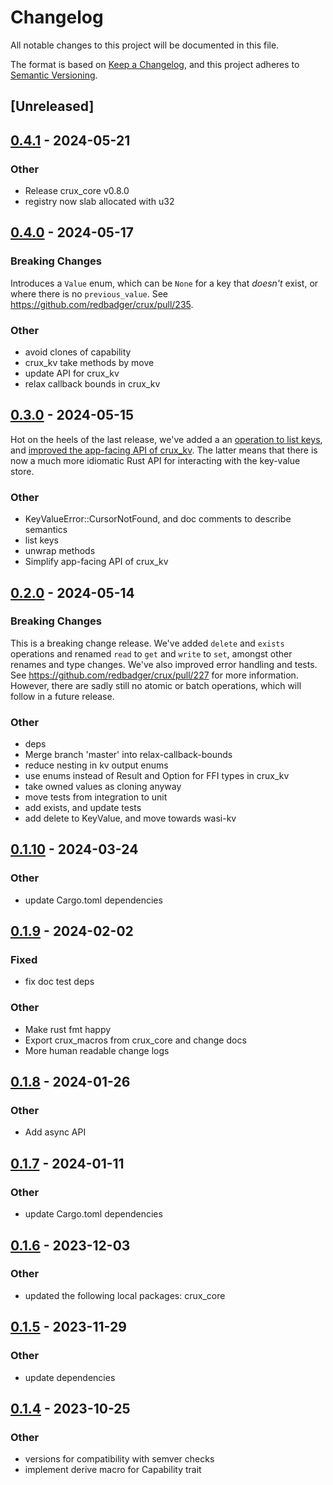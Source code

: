 # Changelog

All notable changes to this project will be documented in this file.

The format is based on [Keep a Changelog](https://keepachangelog.com/en/1.0.0/),
and this project adheres to
[Semantic Versioning](https://semver.org/spec/v2.0.0.html).

## [Unreleased]

## [0.4.1](https://github.com/redbadger/crux/compare/crux_kv-v0.4.0...crux_kv-v0.4.1) - 2024-05-21

### Other

- Release crux_core v0.8.0
- registry now slab allocated with u32

## [0.4.0](https://github.com/redbadger/crux/compare/crux_kv-v0.3.0...crux_kv-v0.4.0) - 2024-05-17

### Breaking Changes

Introduces a `Value` enum, which can be `None` for a key that _doesn't_ exist,
or where there is no `previous_value`. See
https://github.com/redbadger/crux/pull/235.

### Other

- avoid clones of capability
- crux_kv take methods by move
- update API for crux_kv
- relax callback bounds in crux_kv

## [0.3.0](https://github.com/redbadger/crux/compare/crux_kv-v0.2.0...crux_kv-v0.3.0) - 2024-05-15

Hot on the heels of the last release, we've added a an
[operation to list keys](https://github.com/redbadger/crux/pull/232), and
[improved the app-facing API of crux_kv](https://github.com/redbadger/crux/pull/231).
The latter means that there is now a much more idiomatic Rust API for
interacting with the key-value store.

### Other

- KeyValueError::CursorNotFound, and doc comments to describe semantics
- list keys
- unwrap methods
- Simplify app-facing API of crux_kv

## [0.2.0](https://github.com/redbadger/crux/compare/crux_kv-v0.1.10...crux_kv-v0.2.0) - 2024-05-14

### Breaking Changes

This is a breaking change release. We've added `delete` and `exists` operations
and renamed `read` to `get` and `write` to `set`, amongst other renames and type
changes. We've also improved error handling and tests. See
https://github.com/redbadger/crux/pull/227 for more information. However, there
are sadly still no atomic or batch operations, which will follow in a future
release.

### Other

- deps
- Merge branch 'master' into relax-callback-bounds
- reduce nesting in kv output enums
- use enums instead of Result and Option for FFI types in crux_kv
- take owned values as cloning anyway
- move tests from integration to unit
- add exists, and update tests
- add delete to KeyValue, and move towards wasi-kv

## [0.1.10](https://github.com/redbadger/crux/compare/crux_kv-v0.1.9...crux_kv-v0.1.10) - 2024-03-24

### Other

- update Cargo.toml dependencies

## [0.1.9](https://github.com/redbadger/crux/compare/crux_kv-v0.1.8...crux_kv-v0.1.9) - 2024-02-02

### Fixed

- fix doc test deps

### Other

- Make rust fmt happy
- Export crux_macros from crux_core and change docs
- More human readable change logs

## [0.1.8](https://github.com/redbadger/crux/compare/crux_kv-v0.1.7...crux_kv-v0.1.8) - 2024-01-26

### Other

- Add async API

## [0.1.7](https://github.com/redbadger/crux/compare/crux_kv-v0.1.6...crux_kv-v0.1.7) - 2024-01-11

### Other

- update Cargo.toml dependencies

## [0.1.6](https://github.com/redbadger/crux/compare/crux_kv-v0.1.5...crux_kv-v0.1.6) - 2023-12-03

### Other

- updated the following local packages: crux_core

## [0.1.5](https://github.com/redbadger/crux/compare/crux_kv-v0.1.4...crux_kv-v0.1.5) - 2023-11-29

### Other

- update dependencies

## [0.1.4](https://github.com/redbadger/crux/compare/crux_kv-v0.1.3...crux_kv-v0.1.4) - 2023-10-25

### Other

- versions for compatibility with semver checks
- implement derive macro for Capability trait
